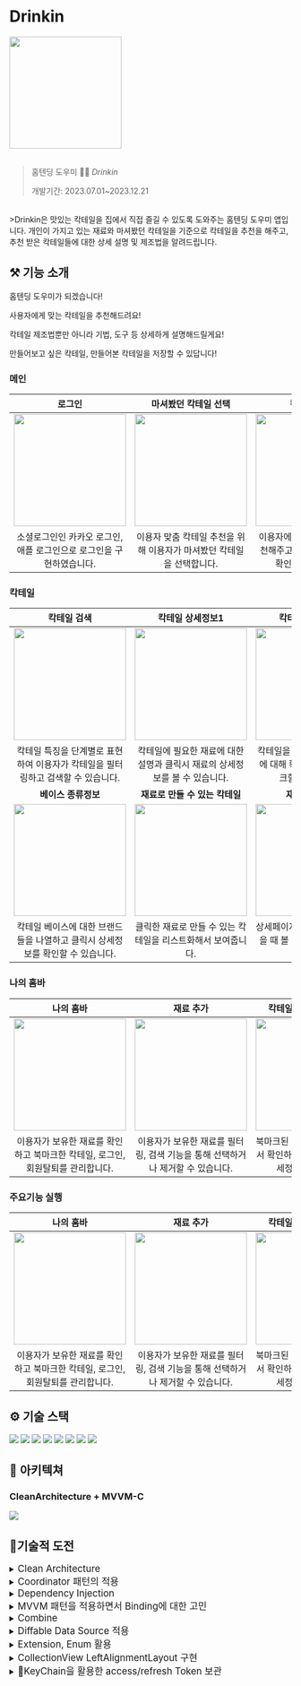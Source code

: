 #  Drinkin
<img src="https://github.com/kimseongj/Drinkin/assets/88870642/9824b4ad-dca2-473e-bf3a-dfc2ffe7b76b" width=200>

<br/>
<br/>

>홈텐딩 도우미 🥃🍹 *Drinkin*
>
>개발기간: 2023.07.01~2023.12.21

<br/>
>Drinkin은 맛있는 칵테일을 집에서 직접 즐길 수 있도록 도와주는 홈텐딩 도우미 앱입니다. 개인이 가지고 있는 재료와 마셔봤던 칵테일을 기준으로 칵테일을 추천을 해주고, 추천 받은 칵테일들에 대한 상세 설명 및 제조법을 알려드립니다. 



## ⚒️ 기능 소개
홈텐딩 도우미가 되겠습니다!

사용자에게 맞는 칵테일을 추천해드려요!

칵테일 제조법뿐만 아니라 기법, 도구 등 상세하게 설명해드릴게요!

만들어보고 싶은 칵테일, 만들어본 칵테일을 저장할 수 있답니다!

### 메인 

|로그인|마셔봤던 칵테일 선택|칵테일 추천|
|:----:|:----:|:----:|
|<img src="https://github.com/kimseongj/Drinkin/assets/88870642/c2b656e1-4c95-4feb-90f6-d53a4117dc32" width=200>|<img src="https://github.com/kimseongj/Drinkin/assets/88870642/7c118e6d-0136-4bc2-a163-cf132e720be7" width=200>|<img src="https://github.com/kimseongj/Drinkin/assets/88870642/dcc8ab2e-0add-40fe-9967-7aeba238b57c" width=200>|
|소셜로그인인 카카오 로그인, 애플 로그인으로 로그인을 구현하였습니다.|이용자 맞춤 칵테일 추천을 위해 이용자가 마셔봤던 칵테일을 선택합니다.|이용자에게 맞춤 칵테일을 추천해주고 클릭시 상세정보를 확인할 수 있습니다.|

### 칵테일

|칵테일 검색|칵테일 상세정보1|칵테일 상세정보2|
|:----:|:----:|:----:|
|<img src="https://github.com/kimseongj/Drinkin/assets/88870642/71cb331b-6a83-4527-830d-61204419b06d" width=200>|<img src="https://github.com/kimseongj/Drinkin/assets/88870642/1c032c5e-a3ed-474f-ab29-b0f37917575b" width=200>|<img src="https://github.com/kimseongj/Drinkin/assets/88870642/401d6c73-c54c-4dc5-a16b-12d9d04fd1b7" width=200>|
|칵테일 특징을 단계별로 표현하여 이용자가 칵테일을 필터링하고 검색할 수 있습니다. |칵테일에 필요한 재료에 대한 설명과 클릭시 재료의 상세정보를 볼 수 있습니다.|칵테일을 제조 시 필요한 도구에 대해 확인할 수 있고, 북마크할 수 있습니다.|
|**베이스 종류정보**|**재료로 만들 수 있는 칵테일**|**재료 상세정보**|
|<img src="https://github.com/kimseongj/Drinkin/assets/88870642/32eb06cd-1b97-4c96-b361-447d4b485519" width=200>|<img src="https://github.com/kimseongj/Drinkin/assets/88870642/dfc8ac9f-1990-4bb6-9729-3502ab97ce19" width=200>|<img src="https://github.com/kimseongj/Drinkin/assets/88870642/8a813c19-d17d-4978-909b-7246c83e3d83" width=200>|
|칵테일 베이스에 대한 브랜드들을 나열하고 클릭시 상세정보를 확인할 수 있습니다.|클릭한 재료로 만들 수 있는 칵테일을 리스트화해서 보여줍니다.|상세페이지에서 도구를 클릭했을 때 볼 수 있는 도구 상세정보입니다.|

### 나의 홈바

|나의 홈바|재료 추가|칵테일 북마크된 리스트|
|:----:|:----:|:----:|
|<img src="https://github.com/kimseongj/Drinkin/assets/88870642/18d4699e-f5f9-4aac-98a5-40707fc665a4" width=200>|<img src="https://github.com/kimseongj/Drinkin/assets/88870642/cc9aa2e2-6f47-48de-85b8-1201914b70bc" width=200>|<img src="https://github.com/kimseongj/Drinkin/assets/88870642/b04f1bdc-4932-4291-b2f9-3a30296f1560" width=200>|
|이용자가 보유한 재료를 확인하고 북마크한 칵테일, 로그인, 회원탈퇴를 관리합니다.|이용자가 보유한 재료를 필터링, 검색 기능을 통해 선택하거나 제거할 수 있습니다.|북마크된 칵테일을 리스트화해서 확인하고, 클릭시 칵테일 상세정보가 나옵니다.|

### 주요기능 실행 
|나의 홈바|재료 추가|칵테일 북마크된 리스트|
|:----:|:----:|:----:|
|<img src="https://github.com/kimseongj/Drinkin/assets/88870642/d9a552bf-00b6-49da-963a-78c51ab02c2f" width=200>|<img src="https://github.com/kimseongj/Drinkin/assets/88870642/faeca8ce-5eba-48d6-afe1-b9f5963aafce" width=200>|<img src="https://github.com/kimseongj/Drinkin/assets/88870642/86d0a30b-c1a8-432d-85ea-a41d17eac4da" width=200>|
|이용자가 보유한 재료를 확인하고 북마크한 칵테일, 로그인, 회원탈퇴를 관리합니다.|이용자가 보유한 재료를 필터링, 검색 기능을 통해 선택하거나 제거할 수 있습니다.|북마크된 칵테일을 리스트화해서 확인하고, 클릭시 칵테일 상세정보가 나옵니다.|



## ⚙️ 기술 스택
<img src="https://img.shields.io/badge/CleanArchitecture-0080FF?style=flat-square"/> <img src="https://img.shields.io/badge/MVVM-100AF?style=flat-square"/> <img src="https://img.shields.io/badge/Coordinator-019999?style=flat-square"/> <img src="https://img.shields.io/badge/Combine-AAA1AF?style=flat-square"/> <img src="https://img.shields.io/badge/Network-100000?style=flat-square"/> <img src="https://img.shields.io/badge/ModernCollectionView-FF0000?style=flat-square"/> <img src="https://img.shields.io/badge/KeyChain-EEE6C4?style=flat-square"/> <img src="https://img.shields.io/badge/SPM-DDA2FF?style=flat-square"/>

## 📝 아키텍쳐
### CleanArchitecture + MVVM-C
<img src="https://github.com/kimseongj/Drinkin/assets/88870642/de3eee86-f816-4040-aa51-103bac8535f7"/>


## 🏃기술적 도전
<details>
    <summary><big>Clean Architecture</big></summary> 
    
### Clean Architecture

>   Clean Architecture를 저만의 해석을 바탕으로 이해하려고 노력했습니다.
> 일단, Clean Architeture를 사용하면서 느낀 것은 객체의 모듈화가 정말 잘되어있는 아키텍쳐 디자인이라고 생각됩니다. MVVM의 경우 ViewModel에서 비즈니스 로직을 담당하고,  Model과 상호작용하여 데이터를 주고 받습니다. 그렇다면 여러 비즈니스 로직이 하나의 ViewModel에서 구현되어 ViewModel의 부피가 커지게 되며, 복잡성이 생길 수 있습니다. Clean Architecture는 ViewModel의 비즈니스 로직을 Usecase라는 객체를 생성하여 하나씩 분리합니다. 즉, 모듈성이 극대화된다고 생각합니다. 모듈성이 강해지면, unit test와 refactoring 시 유리할 것 같습니다. 또한, 기능에 따라 객체를 분리함으로써 유지보수성, 확장성, 테스트 용이성을 보장해줍니다. 

**현재 프로젝트에서 사용**
- Repository를 Entity별로 구현하고, 해당 Repository에 대한 Interface를 Domain에 구현하여 의존성 역전을 시킨 형태입니다. Repository를 통해 외부 데이터의 api를 호출하는 기능을 수행합니다.
- Usecase의 경우 사용자와 상호작용하는 로직만을 비즈니스 로직으로 취급하여 구현하였습니다. 예를 들어, 로그인, 로그아웃, 칵테일 필터링, 칵테일 선택 등이 있습니다. Domain의 Repository Intreface에 의존하는 형태를 띄고 있습니다.
- Presentation Layer에 속한 ViewController, ViewModel은 MVVM의 ViewModel, View를 합친 형태로 UI에 대한 업데이트, 사용자와 상호작용을 책임집니다. ViewModel은 Repository(Interface), Usecase에 의존하여 UI와 상호작용합니다.

 </details>

    
<details>
    <summary><big>Coordinator 패턴의 적용</big></summary>
    
### Coordinator 패턴의 적용

> Coordinator 패턴은 ViewController 간의 흐름을 관리하는 디자인 패턴으로 사용됩니다. 하나의 ViewController의 화면 전환 및 인스턴스를 관리하는 역할을 할 수 있습니다.

:fire: **Coordinator 패턴을 적용했을 때 느낀점**

1. 한개의 `ViewController`가 앱 흐름에 따라 여러 곳에서 호출될 때, `Coordinator`를 구현하면,  `Coordinator`를 재사용하여 쉽게 앱의 흐름을 구현할 수 있습니다.
2. `ViewController` 내부에 다음 UI에 대한 `ViewController`를 인스턴스로 만들어서 화면 전환을 하면 제 3자의 입장에서 코드를 확인했을 때, 보다 쉽게 흐름을 파악할 수 있을 것 같습니다.
3. 테스트를 실제 진행하지 않았지만, `Coordinator `패턴을 사용할 경우 테스트할 때 전체 앱을 탐색할 필요 없이 모의 `Coordinator`를 만들어 독립 테스트가 가능할 것 같습니다.
4. 하지만 결국 `ViewController`마다 `Coordinator`를 만들기 때문에 화면 수가 적은 앱에서는 필요 이상의 코드들이 생성될 수 있습니다.

:fire:**결론** : 결론적으로 코디네이터 패턴은 복잡한 탐색과 앱 흐름이 있는 앱의 경우 iOS 앱 아키텍처에 효율적인 디자인 패턴이 될 것입니다. 그러나 모든 앱에 필요하거나 소규모 앱에는 적합하지 않을 수 있고, 요구 사항과 복잡성에 따라 채택을 고려해야 할 것 같습니다.

</details>
 
<details>
    <summary><big>Dependency Injection</big></summary> 
    
### Dependency Injection
> 의존성 주입은 클래스 간 결합을 줄이기 위해 외부에서 개체를 생성하여 해당 개체를 필요로 하는 다른 개체에 주입해주는 것입니다. 코드의 분리성, 독립 테스트 용이성 등을 향상시킬 수 있는 좋은 방법입니다. 제 프로젝트에서는 `init()`을 통해 의존성을 주입하는 방법을 선택했습니다. 

:fire: **Dependency Injection을 적용했을 때 느낀 점**

1. DI를 적용하면 코드에 대한 리팩토링을 할 때, 여러 객체들을 찾아가서 의존성을 가지는 인스턴스들을 수정할 필요가 없습니다. 이는 코드 분리성에 있어 이점을 가져갑니다.
2. 독립적인 Test가 가능합니다.
3. 코드의 양이 많아지긴 하지만 협력하는 과정에서 코드를 한층 더 쉽게 이해할 수 있고, UnitTest 시 Mock을 생성해서 주입하는 것이 가능해집니다.

:fire: **결론** : DI는 코드의 양이 늘어날 뿐 그 이상의 단점이 없고, 느슨할 결합을 이뤄낼 수 있게 해주며, 유지보수 Unit 테스트 시에도 편리할 것 같습니다.

</details>

<details>
    <summary><big>MVVM 패턴을 적용하면서 Binding에 대한 고민</big></summary> 
    
### MVVM 패턴을 적용하면서 Binding에 대한 고민

> MVVM 패턴의 경우 `ViewModel`과 `View`를 분리하여 비즈니스로직과 UI로직을 분리해놓습니다. 이 때, `View`에서 사용자와 상호작용을 통해 UI가 변하거나, 시간에 따라 서버에서 새로운 데이터를 보내지 않는 상황에서도 `Binding`을 쓰는게 의미가 있을까 라는 고민이 생겼습니다.

:fire:**결론**: 구현하는 `View`가 단순 데이터를 받아와서 UI를 그리고 `ViewModel`과 양방향 통신을 하지 않는다면 Binding의 의미가 없어진다고 생각이 듭니다. Binding의 목적은 `ViewModel`의 값과 `View`의 속성을 연결하여 데이터 변경에 자동으로 업데이트되도록 하는 것이기 때문입니다. 유연성 있는 코드를 작성하기 위해서 Binding이 필요없는 UI의 경우 Binding을 하지 않는 방향성을 고려해볼 필요가 있다고 생각합니다.
</details>

<details>
    <summary><big>Combine</big></summary> 

### Combine 활용
> Combine은 비동기로 처리되는 예를 들어 값이 변경되거나, 이벤트가 실행되었을 때를 포착해서 원하는 액션을 취할 수 있게 해줍니다. 즉, 옵저버 패턴과 동일한 역할을 한다고 생각합니다. 이러한 Combine을 활용하여 Data Fetch, Binding을 구현했습니다.

- Data Fetch의 경우 `URLSession`의 `dataTaskPublisher`메서드를 통해 API호출을 구현했습니다. 
- Combine을 통해 앱의 상태(로그인 유무), 이용자의 데이터 변화를 Binding을 통해 확인하고, 그에 맞게 UI를 보여줍니다.

</details>
    
<details>
    <summary><big>Diffable Data Source 적용</big></summary> 
    
### Diffable Data Source 적용

> Diffable DataSource는 CollectionView, TableView의 Cell들이 데이터의 변화에 따라 cell들을 재구성하는 역할을 합니다. 이는 물론 DataSource에 존재하는 기능입니다. 하지만 DataSource를 사용할 경우 애니메이션 효과 부분에서 사용자의 UX를 저하시킬 수 있습니다. 이런 부분을 해결하기 위해 DiffableDataSource는 데이터의 달라진 부분을 추적하고 자연스러운 애니메이션을 통해 UI를 업데이트 합니다.



:fire: **주의 사항**
- IndexPath를 사용하지 않고, Hashable을 기반으로 동작합니다.
- UIState의 Truth이며 IndexPath 대신 Section과 Item의 Unique Identifier를 사용합니다. `DiffableDataSource`은 제네릭 타입으로 `Section`과 `item`타입을 받습니다. 이 때 제네릭 타입들은 `Hashable`을 준수해야 합니다. 

:fire: **사용원리**

1. **Connect a diffable data source to your collection view**
   - `DiffableDataSource`를 `CollectionView`가 있는 `ViewController`에 만들어줍니다.

2. **Implement a cell provider to configure your collection view's cells**
   - `CellProvider`를 구현하여, `cell`을 만드는 방식을 구현합니다.

3. **Generate the current state of the data**
   - 데이터에 대한 `snapshot`을 찍어 `DiffableDataSource`에 적용하고 상태를 변화시킵니다.

4. **Display the data in the UI**
   - `UI`에 변화된 상태의 `CollectionView`를 보여줍니다.

(Apple 공식문서 인용)
</details>
        
<details>
    <summary><big>Extension, Enum 활용</big></summary> 
    
### Extension, Enum 활용
:fire: **Extension**
> Extension을 활용하여 UIImageView, UIViewController을 사용할 때 필요한 메서드를 구현하였고, 이를 바탕으로 UIImageView, UIViewController가 사용되는 어느 곳에서든 구현된 메서드를 사용할 수 있게 했습니다.

- UIIMageView
```swift
extension UIImageView {
    func load(url: URL) {
        DispatchQueue.global().async { [weak self] in
            if let data = try? Data(contentsOf: url) {
                if let image = UIImage(data: data) {
                    DispatchQueue.main.async {
                        self?.image = image
                    }
                }
            }
        }
    }
}
```

- UIViewController
```swift
extension UIViewController {
    func makeBlackBackBarButton() {
        let backBarButtonItem = UIBarButtonItem(title: "", style: .plain, target: self, action: nil)
        backBarButtonItem.tintColor = .black
        self.navigationItem.backBarButtonItem = backBarButtonItem
    }
}
```

:fire: **Enum**
> Enum을 활용하여 공통으로 사용하거나 케이스 분리가 필요한 인스턴스와 케이스를 보관하고, static let과 같은 type property를 만들어서 NameSpace, Color, Image등을 관리할 수 있는 enum을 구현했습니다.

- HTTPMethod
```swift
enum HTTPMethod: String {
    case get = "GET"
    case post = "POST"
    case put = "PUT"
    case delete = "DELETE"
}
```

- CategoryListStrings
```swift
enum CategoryListStrings {
    static let whole: String = "전체"
    static let whiskey: String = "위스키 베이스"
    static let liqueur: String = "리큐르 베이스"
    static let vodka: String = "보드카 베이스"
    static let gin: String = "진 베이스"
    static let rum: String = "럼 베이스"
    static let tequila: String = "데킬라 베이스"
    static let nonAlcoholic: String = "논알콜"
    static let mixing: String = "혼합"
}
```
</details>

<details>
    <summary><big>CollectionView LeftAlignmentLayout 구현</big></summary> 
    
### CollectionView LeftAlignmentLayout 구현

> 디자인에 따라 구현함에 있어 CollectionViewCell들이 왼쪽 정렬이 되도록 구현해야 하는 과정이 있었습니다. 왼쪽 정렬을 구현하려면 flowLayout을 커스텀 제작이 필요했습니다. 따라서 아래와 같이 구현했습니다.

:fire: **코드 & 설명**

```swift
class CollectionViewLeftAlignFlowLayout: UICollectionViewFlowLayout {
    let cellSpacing: CGFloat = 8
    
    override func layoutAttributesForElements(in rect: CGRect) -> [UICollectionViewLayoutAttributes]? {
        self.sectionInset = UIEdgeInsets(top: 0, left: 0, bottom: 0, right: 0)
        let attributes = super.layoutAttributesForElements(in: rect)
        
        var leftMargin = sectionInset.left
        var maxY: CGFloat = -1.0
        
        attributes?.forEach { layoutAttribute in
            if layoutAttribute.frame.origin.y >= maxY {
                leftMargin = sectionInset.left
            }
            layoutAttribute.frame.origin.x = leftMargin
            leftMargin += layoutAttribute.frame.width + cellSpacing
            maxY = max(layoutAttribute.frame.maxY, maxY)
        }
        
        return attributes
    }
}
```

- `minimumLineSpacing`을 통해 cell간 최소간격을 표현합니다.
- `sectionInset`으로 Section간 여백을 0으로 설정합니다.
- `super.layoutAttributesForElements(in: rect)`을 사용하여 현재 영역에 있는 `attributes`(각 셀의 크기와 위치 정보)를 가져옵니다.
- `attributes?.forEach`를 통해 각 `cell`의 특성에 접근합니다.
- `maxY`를 -1로 하여 cell의 첫 행일 때, `maxY`보다 값이 크면 `leftMargin`을 `sectionInset.left `(x == 0)인 부분으로 바꿔줍니다.
- 그 이후에 `leftMargin`을 `layoutAttribute.frame.origin.x`에 넣어줌으로써 `cell`의 x위치를 `leftMargin`으로 바꿔줍니다.
- `leftMargin`에 현재 `cell`의 크기 더하기 `leftMargin`을 해서 다시 `leftMargin`에 넣어줍니다.
- `maxY`를 현재 `cell`의 y좌표값과 비교하여 더 큰값을 다시 `maxY`에 넣어줍니다.
</details>



<details>
    <summary><big>KeyChain을 활용한 access/refresh Token 보관</big></summary> 
    
### KeyChain을 활용한 access/refresh Token 보관
>로그인 관리를 위해 AccessToken과 RefreshToken을 보관할 필요가 있었고, KeyChain이 제일 적합하다고 판단하였습니다. KeyChain의 경우 디바이스 내부에 데이터를 복호화하여 저장합니다. 또한 디바이스가 잠금되었을 때 접근이 불가능하며 해당 앱에서만 접근이 가능합니다. 이에 AccessToken, RefreshToken은 민감한 정보라고 판단하였고 KeyChain에 저장하는 방식은 선택했습니다. 
</details>
